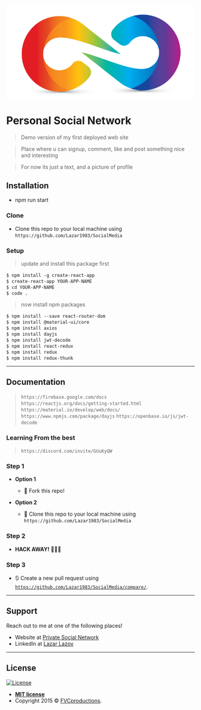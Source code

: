 <a><img src="./public/icon.png" title="icon" alt="icon"></a>

# Personal Social Network

> Demo version of my first deployed web site

> Place where u can signup, comment, like and post something nice and interesting

> For now its just a text, and a picture of profile

## Installation

- npm run start

### Clone

- Clone this repo to your local machine using `https://github.com/Lazar1983/SocialMedia`


### Setup

> update and install this package first

```shell
$ npm install -g create-react-app
$ create-react-app YOUR-APP-NAME
$ cd YOUR-APP-NAME
$ code .

```

> now install npm packages

```shell
$ npm install --save react-router-dom
$ npm install @material-ui/core
$ npm install axios
$ npm install dayjs
$ npm install jwt-decode
$ npm install react-redux
$ npm install redux
$ npm install redux-thunk
```

---


## Documentation

> `https://firebase.google.com/docs`
> `https://reactjs.org/docs/getting-started.html`
> `https://material.io/develop/web/docs/`
> `https://www.npmjs.com/package/dayjs`
> `https://openbase.io/js/jwt-decode`


### Learning From the best

> `https://discord.com/invite/GUuKyQW`

### Step 1

- **Option 1**
    - 🍴 Fork this repo!

- **Option 2**
    - 👯 Clone this repo to your local machine using `https://github.com/Lazar1983/SocialMedia`

### Step 2

- **HACK AWAY!** 🔨🔨🔨

### Step 3

- 🔃 Create a new pull request using <a href="https://github.com/Lazar1983/SocialMedia/compare/" target="_blank">`https://github.com/Lazar1983/SocialMedia/compare/`</a>.

---

## Support

Reach out to me at one of the following places!

- Website at <a href="https://socialmediaapp-4cc1a.web.app" target="_blank">Private Social Network</a>
- LinkedIn at <a href="https://www.linkedin.com/in/lazar1983/" target="_blank">Lazar Lazov</a>

---

## License

[![License](http://img.shields.io/:license-mit-blue.svg?style=flat-square)](http://badges.mit-license.org)

- **[MIT license](http://opensource.org/licenses/mit-license.php)**
- Copyright 2015 © <a href="http://fvcproductions.com" target="_blank">FVCproductions</a>.